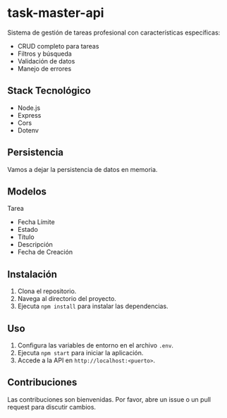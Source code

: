 # task-master-api

Sistema de gestión de tareas profesional con características específicas:

- CRUD completo para tareas
- Filtros y búsqueda
- Validación de datos
- Manejo de errores

## Stack Tecnológico

- Node.js
- Express
- Cors
- Dotenv

## Persistencia
Vamos a dejar la persistencia de datos en memoria.

## Modelos
Tarea
- Fecha Límite
- Estado
- Título
- Descripción
- Fecha de Creación

## Instalación

1. Clona el repositorio.
2. Navega al directorio del proyecto.
3. Ejecuta `npm install` para instalar las dependencias.

## Uso

1. Configura las variables de entorno en el archivo `.env`.
2. Ejecuta `npm start` para iniciar la aplicación.
3. Accede a la API en `http://localhost:<puerto>`.

## Contribuciones

Las contribuciones son bienvenidas. Por favor, abre un issue o un pull request para discutir cambios.